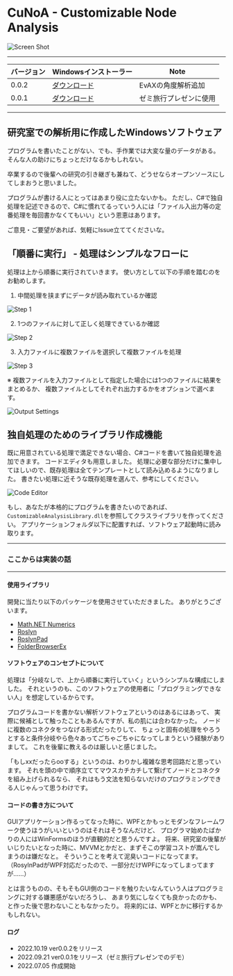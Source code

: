 # CuNoA - Customizable Node Analysis

![Screen Shot](Images/SoftwareScreenshot.png)

---

|バージョン|Windowsインストーラー|Note|
|----|----|----|
|0.0.2|[ダウンロード](https://github.com/SilCil/CuNoA/releases/download/ver0.0.2/CuNoAInstaller.zip)|EvAXの角度解析追加|
|0.0.1|[ダウンロード](https://github.com/SilCil/CuNoA/releases/download/ver0.0.1/CuNoAInstaller.zip)|ゼミ旅行プレゼンに使用|

---

## 研究室での解析用に作成したWindowsソフトウェア

プログラムを書いたことがない、でも、手作業では大変な量のデータがある。
そんな人の助けにちょっとだけなるかもしれない。

卒業するので後輩への研究の引き継ぎも兼ねて、どうせならオープンソースにしてしまおうと思いました。

プログラムが書ける人にとってはあまり役に立たないかも。
ただし、C#で独自処理を記述できるので、C#に慣れてるっていう人には「ファイル入出力等の定番処理を毎回書かなくてもいい」という恩恵はあります。

ご意見・ご要望があれば、気軽にIssue立ててくださいな。

## 「順番に実行」 - 処理はシンプルなフローに

処理は上から順番に実行されていきます。
使い方として以下の手順を踏むのをお勧めします。

1. 中間処理を挟まずにデータが読み取れているか確認

![Step 1](Images/Step1.png)

2. 1つのファイルに対して正しく処理できているか確認

![Step 2](Images/Step2.png)

3. 入力ファイルに複数ファイルを選択して複数ファイルを処理

![Step 3](Images/Step3.png)

※ 複数ファイルを入力ファイルとして指定した場合には1つのファイルに結果をまとめるか、
複数ファイルとしてそれぞれ出力するかをオプションで選べます。

![Output Settings](Images/OutputSettings.png)

## 独自処理のためのライブラリ作成機能

既に用意されている処理で満足できない場合、C#コードを書いて独自処理を追加できます。
コードエディタも用意しました。
処理に必要な部分だけに集中してほしいので、既存処理は全てテンプレートとして読み込めるようになりました。
書きたい処理に近そうな既存処理を選んで、参考にしてください。

![Code Editor](Images/OpenSampleCode.gif)

もし、あなたが本格的にプログラムを書きたいのであれば、
`CustomizableAnalysisLibrary.dll`を参照してクラスライブラリを作ってください。
アプリケーションフォルダ以下に配置すれば、ソフトウェア起動時に読み取ります。

---
### ここからは実装の話
---

#### 使用ライブラリ

開発に当たり以下のパッケージを使用させていただきました。
ありがとうございます。

- [Math.NET Numerics](https://numerics.mathdotnet.com/)
- [Roslyn](https://github.com/dotnet/roslyn)
- [RoslynPad](https://github.com/roslynpad/roslynpad)
- [FolderBrowserEx](https://github.com/evaristocuesta/FolderBrowserEx)

#### ソフトウェアのコンセプトについて

処理は「分岐なしで、上から順番に実行していく」というシンプルな構成にしました。
それというのも、このソフトウェアの使用者に「プログラミングできない人」を想定しているからです。

プログラムコードを書かない解析ソフトウェアというのはあるにはあって、
実際に候補として触ったこともあるんですが、私の肌には合わなかった。
ノードに複数のコネクタをつなげる形式だったりして、
ちょっと固有の処理をやろうとすると条件分岐やら色々あってごちゃごちゃになってしまうという経験がありまして。
これを後輩に教えるのは厳しいと感じました。

「もしxxだったらooする」というのは、わりかし複雑な思考回路だと思っています。
それを頭の中で順序立ててマウスカチカチして繋げてノードとコネクタを組み上げられるなら、
それはもう文法を知らないだけのプログラミングできる人じゃんって思うわけです。

#### コードの書き方について

GUIアプリケーション作るってなった時に、WPFとかもっとモダンなフレームワーク使うほうがいいというのはそれはそうなんだけど、
プログラマ始めたばかりの人にはWinFormsのほうが直観的だと思うんですよ。
将来、研究室の後輩がいじりたいとなった時に、MVVMとかだと、まずそこの学習コストが嵩んでしまうのは嫌だなと。
そういうことを考えて泥臭いコードになってます。
（RosylnPadがWPF対応だったので、一部分だけWPFになってしまってますが……）

とは言うものの、そもそもGUI側のコードを触りたいなんていう人はプログラミングに対する嫌悪感がないだろうし、
あまり気にしなくても良かったのかも、と作った後で思わないこともなかったり。
将来的には、WPFとかに移行するかもしれない。

#### ログ

- 2022.10.19 ver0.0.2をリリース
- 2022.09.21 ver0.0.1をリリース（ゼミ旅行プレゼンでのデモ）
- 2022.07.05 作成開始 
